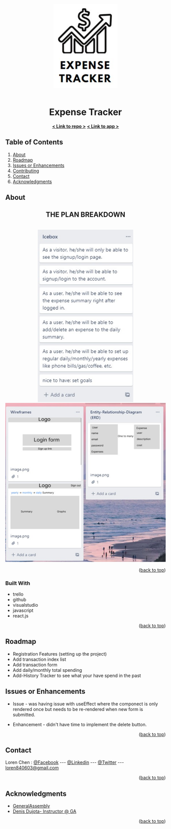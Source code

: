 <br />
<div align="center">
  <a href="https://github.com/lolo19950603/expense-tracker">
    <img src="public/logo.jpg" alt="Logo" width="200">
  </a>
    <br />
    <br />
<h1 align="center">Expense Tracker</h1>
  <p align="center">
    <a href="https://github.com/lolo19950603/expense-tracker"><strong>< Link to repo ></strong></a>
    <a href="https://expense-tracker-production-6f0d.up.railway.app/"><strong>< Link to app ></strong></a>
</div>

<!-- TABLE OF CONTENTS -->
<div>
  <h2>Table of Contents</h2>
  <ol>
    <li>
      <a href="#about-the-project">About</a>
    </li>
    <li><a href="#roadmap">Roadmap</a></li>
    <li><a href="#issues">Issues or Enhancements</a></li>
    <li><a href="#contributing">Contributing</a></li>
    <li><a href="#contact">Contact</a></li>
    <li><a href="#acknowledgments">Acknowledgments</a></li>
  </ol>
</div>

<!-- ABOUT -->

## About

<div align = 'center'>
  <h2>THE PLAN BREAKDOWN</h2>
  <br>
  <img src="public/icebox.jpg" alt="Logo" width="300">
  <br>
  <img src="public/plan.jpg" alt="Logo" width="550" height="500">
  <br>
</div>

<p align="right">(<a href="#readme-top">back to top</a>)</p>

### Built With

- trello
- github
- visualstudio
- javascript
- react.js

<p align="right">(<a href="#readme-top">back to top</a>)</p>

<!-- ROADMAP -->

## Roadmap

- Registration Features (setting up the project)
- Add transaction index list
- Add transaction form
- Add daily/monthly total spending
- Add-History Tracker to see what your have spend in the past

## Issues or Enhancements

- Issue - was having issue with useEffect where the componect is only rendered once but needs to be re-rendered when new form is submitted.

- Enhancement - didn't have time to implement the delete button.

<p align="right">(<a href="#readme-top">back to top</a>)</p>

<!-- CONTACT -->

## Contact

Loren Chen : [@Facebook](https://www.facebook.com/loren.chen1/) --- [@Linkedin](https://www.linkedin.com/in/loren-chen-6258b7125/) --- [@Twitter](https://twitter.com/Colton_Rennie90) --- loren840603@gmail.com

<p align="right">(<a href="#readme-top">back to top</a>)</p>

<!-- ACKNOWLEDGMENTS -->

## Acknowledgments

- [GeneralAssembly](https://generalassemb.ly/)
- [Denis Dujota- Instructor @ GA](https://github.com/Dujota)

<p align="right">(<a href="#readme-top">back to top</a>)</p>

[trello.com]: https://img.shields.io/badge/Trello-0052CC?style=for-the-badge&logo=trello&logoColor=white
[trello-url]: https://trello.com/
[github.com]: https://img.shields.io/badge/github-000000?style=for-the-badge&logo=github&logoColor=white
[github-url]: https://github.com/
[visualstudio.com]: https://img.shields.io/badge/visualstudiocode-007ACC?style=for-the-badge&logo=visualstudiocode&logoColor=white
[visualstudio-url]: https://code.visualstudio.com/
[materializecss.com]: https://img.shields.io/badge/materializecss-ee6e73?style=for-the-badge&logo=monster&logoColor=white
[materializecss-url]: https://materializecss.com/
[djangoproject.com]: https://img.shields.io/badge/Django-092e20?style=for-the-badge&logo=Django&logoColor=white
[django-url]: https://djangoproject.com/
[python.org]: https://img.shields.io/badge/python-3776AB?style=for-the-badge&logo=Python&logoColor=white
[python-url]: https://www.python.org/
[javascript-url]: https://www.javascript.com/
